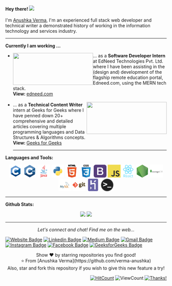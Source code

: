 <h4> Hey there! <img src="https://raw.githubusercontent.com/verma-anushka/verma-anushka/master/gifs/wave.gif" width="30px"></h4>

I'm [Anushka Verma](https://verma-anushka.github.io/anushkaverma/), I'm an experienced full stack web developer and technical writer a demonstrated history of working in the information technology and services industry.

---

**Currently I am working ...**

- <div>
    <img width="250" height="100" align='left' src="https://raw.githubusercontent.com/verma-anushka/verma-anushka/master/images/edneed.jpg" >
    ... as a <strong>Software Developer Intern</strong> at EdNeed Technologies Pvt. Ltd. where I have been assisting in the (design and) development of the flagship remote education portal, Edneed.com, using the MERN tech stack.
    <br />
    <strong>View: </strong> <a href="https://edneed.com" >edneed.com</a> 
    <br /> 
    <br /> 
  </div>

- <div>
     <img width="250" height="100" align='right' src="https://raw.githubusercontent.com/verma-anushka/verma-anushka/master/images/gfg.png" >
     ... as a <strong>Technical Content Writer</strong> intern at Geeks for Geeks where I have penned down 20+ comprehensive and detailed articles covering multiple programming languages and Data Structures & Algorithms concepts.
     <br />
     <strong>View: </strong> <a href="https://auth.geeksforgeeks.org/user/verma_anushka/articles" >Geeks for Geeks</a> 
     <br /> 
   </div>

  ***

**Languages and Tools:**

<p align="center">

  <div align="center">
  
  <code><img height="40" src="https://raw.githubusercontent.com/github/explore/80688e429a7d4ef2fca1e82350fe8e3517d3494d/topics/c/c.png"></code> <code><img height="40" src="https://raw.githubusercontent.com/github/explore/80688e429a7d4ef2fca1e82350fe8e3517d3494d/topics/cpp/cpp.png"></code> <code><img height="40" src="https://raw.githubusercontent.com/devicons/devicon/master/icons/java/java-original-wordmark.svg"></code> <code><img height="40" src="https://raw.githubusercontent.com/github/explore/80688e429a7d4ef2fca1e82350fe8e3517d3494d/topics/python/python.png"></code> <code><img height="40" src="https://raw.githubusercontent.com/github/explore/80688e429a7d4ef2fca1e82350fe8e3517d3494d/topics/html/html.png"></code> <code><img height="40" src="https://raw.githubusercontent.com/github/explore/80688e429a7d4ef2fca1e82350fe8e3517d3494d/topics/css/css.png"></code> <code><img height="40" src="https://raw.githubusercontent.com/github/explore/80688e429a7d4ef2fca1e82350fe8e3517d3494d/topics/bootstrap/bootstrap.png"></code> <code><img height="40" src="https://raw.githubusercontent.com/github/explore/80688e429a7d4ef2fca1e82350fe8e3517d3494d/topics/javascript/javascript.png"></code> <code><img height="40" src="https://raw.githubusercontent.com/devicons/devicon/master/icons/react/react-original-wordmark.svg"></code> <code><img height="40" src="https://raw.githubusercontent.com/github/explore/80688e429a7d4ef2fca1e82350fe8e3517d3494d/topics/nodejs/nodejs.png"></code> <code><img height="40" src="https://raw.githubusercontent.com/github/explore/80688e429a7d4ef2fca1e82350fe8e3517d3494d/topics/mongodb/mongodb.png"></code> <code><img height="40" src="https://raw.githubusercontent.com/github/explore/80688e429a7d4ef2fca1e82350fe8e3517d3494d/topics/mysql/mysql.png"></code> <code><img height="40" src="https://raw.githubusercontent.com/github/explore/80688e429a7d4ef2fca1e82350fe8e3517d3494d/topics/git/git.png"></code> <code><img height="40" src="https://raw.githubusercontent.com/devicons/devicon/master/icons/heroku/heroku-plain.svg"></code> <code><img height="40" src="https://raw.githubusercontent.com/github/explore/80688e429a7d4ef2fca1e82350fe8e3517d3494d/topics/terminal/terminal.png"></code>

  </div>
  </p>

---

**Github Stats:**

<p align="center">
  
  <img src="https://github-readme-stats.vercel.app/api?username=verma-anushka&hide=stars&show_icons=true&theme=dracula&line_height=32">
  <img src="https://github-readme-stats.vercel.app/api/top-langs/?username=FrancoDavid91&count_private=true&theme=dracula">

</p>

---

<p align="center">
  <i>Let's connect and chat! Find me on the web...</i>
  
   [![Website Badge](https://img.shields.io/badge/-anushkaverma.com-47CCCC?style=flat&logo=Google-Chrome&logoColor=white&link=https://verma-anushka.github.io/anushkaverma/)](https://verma-anushka.github.io/anushkaverma/) 
   [![Linkedin Badge](https://img.shields.io/badge/-anushkaverma-blue?style=flat-square&logo=Linkedin&logoColor=white&link=https://www.linkedin.com/in/anushkaverma/)](https://www.linkedin.com/in/anushkaverma/) 
   [![Medium Badge](https://img.shields.io/badge/-@v.anushka786-000000?style=flat&labelColor=000000&logo=Medium&link=https://medium.com/@v.anushka786)](https://medium.com/@v.anushka786) 
   [![Gmail Badge](https://img.shields.io/badge/-v.anushka786-c14438?style=flat-square&logo=Gmail&logoColor=white&link=mailto:v.anushka786@gmail.com)](mailto:v.anushka786@gmail.com)
   [![Instagram Badge](https://img.shields.io/badge/-@v_anushkaa-purple?style=flat&logo=instagram&logoColor=white&link=https://instagram.com/v_anushkaa/)](https://instagram.com/v_anushkaa) 
   [![Facebook Badge](https://img.shields.io/badge/-verma_anushka-036be4?style=flat-square&logo=Facebook&logoColor=white&link=https://www.facebook.com/profile.php?id=100022118525351)](https://www.facebook.com/profile.php?id=100022118525351)
   [![GeeksforGeeks Badge](https://img.shields.io/badge/-verma_anushka-1c6340?style=flat&logo=GeeksforGeeks&logoColor=white&link=https://auth.geeksforgeeks.org/user/verma_anushka/articles)](https://auth.geeksforgeeks.org/user/verma_anushka/articles)

   <!-- [![Twitter Badge](https://img.shields.io/badge/-@verma_anushkaa-1ca0f1?style=flat-square&labelColor=1ca0f1&logo=twitter&logoColor=white&link=https://twitter.com/verma_anushkaa)](https://twitter.com/verma_anushkaa)  -->

  <p align="center">
    Show ❤️ by starring repositories you find good! 
    <br />
    ⭐️ From [Anushka Verma](https://github.com/verma-anushka)
    <br />
    Also, star and fork this repository if you wish to give this new feature a try!
  </p>
</p>

<div align="right">
  
[![HitCount](http://hits.dwyl.com/verma-anushka/verma-anushka.svg)](http://hits.dwyl.com/verma-anushka/verma-anushka) ![ViewCount](https://views.whatilearened.today/views/github/verma-anushka/verma-anushka.svg) [![Thanks!](https://img.shields.io/badge/Thanks%20for%20visiting-!-1EAEDB.svg)](https://verma-anushka.github.io/anushkaverma/)

</div>
